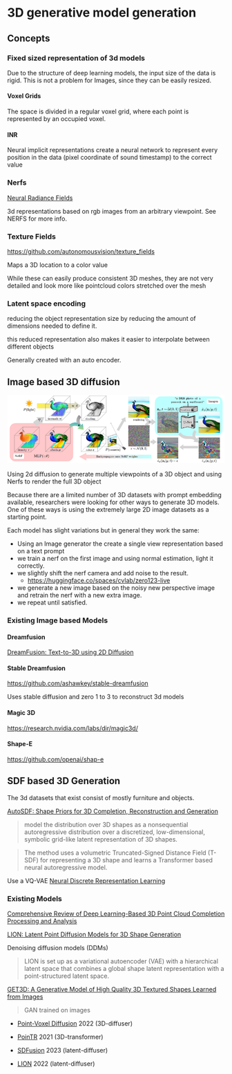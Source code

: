# 3D generative model generation

## Concepts

### Fixed sized representation of 3d models

Due to the structure of deep learning models, the input size of the data is rigid. This is not a problem for Images, since they can be easily resized.

#### Voxel Grids

The space is divided in a regular voxel grid, where each point is represented by an occupied voxel.

#### INR

Neural implicit representations
create a neural network to represent every position in the data (pixel coordinate of sound timestamp) to the correct value

### Nerfs

[Neural Radiance Fields](neural-radiance-fields.md)

3d representations based on rgb images from an arbitrary viewpoint. See NERFS for more info.

### Texture Fields

https://github.com/autonomousvision/texture_fields

Maps a 3D location to a color value

While these can easily produce consistent 3D meshes, they are not very detailed and look more like pointcloud colors stretched over the mesh

### Latent space encoding

reducing the object representation size by reducing the amount of dimensions needed to define it.

this reduced representation also makes it easier to interpolate between different objects

Generally created with an auto encoder.

## Image based 3D diffusion

![image](img/dreamfusionImage.png)

Using 2d diffusion to generate multiple viewpoints of a 3D object and using Nerfs to render the full 3D object

Because there are a limited number of 3D datasets with prompt embedding available, researchers were looking for other ways to generate 3D models. One of these ways is using the extremely large 2D image datasets as a starting point.

Each model has slight variations but in general they work the same:

- Using an Image generator the create a single view representation based on a text prompt
- we train a nerf on the first image and using normal estimation, light it correctly.
- we slightly shift the nerf camera and add noise to the result.
  - https://huggingface.co/spaces/cvlab/zero123-live
- we generate a new image based on the noisy new perspective image and retrain the nerf with a new extra image.
- we repeat until satisfied.

### Existing Image based Models

#### Dreamfusion
[DreamFusion: Text-to-3D using 2D Diffusion](http://arxiv.org/abs/2209.14988)

#### Stable Dreamfusion
https://github.com/ashawkey/stable-dreamfusion

Uses stable diffusion and zero 1 to 3 to reconstruct 3d models

#### Magic 3D
https://research.nvidia.com/labs/dir/magic3d/

#### Shape-E
https://github.com/openai/shap-e


## SDF based 3D Generation

The 3d datasets that exist consist of mostly furniture and objects. 

[AutoSDF: Shape Priors for 3D Completion, Reconstruction and Generation](https://arxiv.org/abs/2203.09516)
> model the distribution over 3D shapes as a nonsequential autoregressive distribution over a discretized, low-dimensional, symbolic grid-like latent representation of 3D shapes.

> The method uses a volumetric Truncated-Signed Distance Field (T-SDF) for representing a 3D shape and learns a Transformer based neural autoregressive model.

Use a VQ-VAE 
[Neural Discrete Representation Learning](https://arxiv.org/abs/1711.00937)

### Existing Models

[Comprehensive Review of Deep Learning-Based 3D Point Cloud Completion Processing and Analysis](https://arxiv.org/abs/2203.03311)

[LION: Latent Point Diffusion Models for 3D Shape Generation](https://arxiv.org/abs/2210.06978)

Denoising diffusion models (DDMs)
> LION is set up as a variational autoencoder (VAE) with a hierarchical latent space that combines a global shape latent representation with a point-structured latent space.

[GET3D: A Generative Model of High Quality 3D Textured Shapes Learned from Images](https://nv-tlabs.github.io/GET3D/)
> GAN trained on images

- [Point-Voxel Diffusion](https://github.com/alexzhou907/PVD) 2022 (3D-diffuser)

- [PoinTR](https://github.com/yuxumin/PoinTr) 2021 (3D-transformer)

- [SDFusion](https://github.com/yccyenchicheng/SDFusion) 2023 (latent-diffuser)

- [LION](https://github.com/IGLICT/TM-NET) 2022 (latent-diffuser)